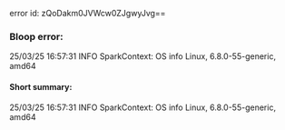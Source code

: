 error id: zQoDakm0JVWcw0ZJgwyJvg==
### Bloop error:

25/03/25 16:57:31 INFO SparkContext: OS info Linux, 6.8.0-55-generic, amd64
#### Short summary: 

25/03/25 16:57:31 INFO SparkContext: OS info Linux, 6.8.0-55-generic, amd64